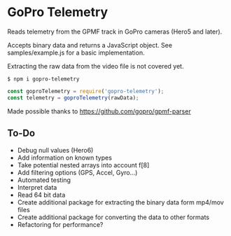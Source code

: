 # GoPro Telemetry

Reads telemetry from the GPMF track in GoPro cameras (Hero5 and later).

Accepts binary data and returns a JavaScript object. See samples/example.js for a basic implementation.

Extracting the raw data from the video file is not covered yet.

```shell
$ npm i gopro-telemetry
```

```js
const goproTelemetry = require('gopro-telemetry');
const telemetry = goproTelemetry(rawData);
```

Made possible thanks to https://github.com/gopro/gpmf-parser

## To-Do

- Debug null values (Hero6)
- Add information on known types
- Take potential nested arrays into account f[8]
- Add filtering options (GPS, Accel, Gyro...)
- Automated testing
- Interpret data
- Read 64 bit data
- Create additional package for extracting the binary data form mp4/mov files
- Create additional package for converting the data to other formats
- Refactoring for performance?
